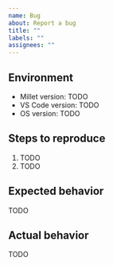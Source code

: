 ```yaml
---
name: Bug
about: Report a bug
title: ""
labels: ""
assignees: ""
---
```


## Environment

- Millet version: TODO
- VS Code version: TODO
- OS version: TODO

## Steps to reproduce

<!-- Please minimize the bug as much as possible. -->

1. TODO
2. TODO

## Expected behavior

TODO

## Actual behavior

TODO
